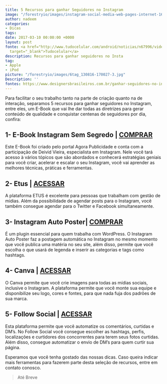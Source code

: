 ```yaml
---
title: 5 Recursos para ganhar Seguidores no Instagram
image: "/forestryio/images/instagram-social-media-web-pages-internet-163141.jpeg"
author: nadeem
categories:
- Dicas
tags: 
date: 2017-03-10 00:00:00 +0000
layout: post
fonte: <a href="http://www.tudocelular.com/android/noticias/n67996/videochamadas-no-android-via-booyah-app.html"
  target="_blank">Tudocelular</a>
description: Recursos para ganhar seguidores no Insta
tag:
- Apple
- iPod
picture: "/forestryio/images/6tag_130816-170027-3.jpg"
Description: ''
fontes: https://www.designersbrasileiros.com.br/ganhar-seguidores-no-instagram/
---
```

Para facilitar o seu trabalho tanto na parte de criação quanto na de interação, separamos 5 recursos para ganhar seguidores no Instagram, entre eles, um E-Book que vai lhe dar todas as diretrizes para gerar conteúdo de qualidade e conquistar centenas de seguidores por dia, confira:  

## 1- E-Book Instagram Sem Segredo | [COMPRAR](http://www.instagramsemsegredo.com.br/?ref=O5497164Q)

Este E-Book foi criado pelo portal Agora Publicidade e conta com a participação de Deivid Vieira, especialista em Instagram. Nele você tará acesso à vários tópicos que são abordados e conhecerá estratégias geniais para você criar, acelerar e escalar o seu Instagram, você vai aprender as melhores técnicas, práticas e ferramentas.  

## 2- Etus | [ACESSAR](https://pt-br.etus.com.br/)

A plataforma ETUS é excelente para pessoas que trabalham com gestão de mídias. Além da possibilidade de agendar posts para o Instagram, você também consegue agendar para o Twitter e Facebook simultaneamente.  

## 3- Instagram Auto Poster| [COMPRAR](https://bitly.com/a/warning?hash=InstagramAutoPoster&url=https%3A%2F%2Fcodecanyon.net%2Fitem%2Finstagram-auto-poster-wordpress-to-instagram%2F17092110%3Fs_rank%3D1%26ref%3DDalmirJr)

É um plugin essencial para quem trabalha com WordPress. O Instagram Auto Poster faz a postagem automática no Instagram no mesmo momento que você publica uma matéria no seu site, além disso, permite que você escolha o que usará de legenda e inserir as categorias e tags como hashtags.  

## 4- Canva | [ACESSAR](https://follow.social/signup?ref=57c48514b62acc1a28c932b8)

O Canva permite que você crie imagens para todas as mídias sociais, inclusive o Instagram. A plataforma permite que você monte sua equipe e disponibilize seu logo, cores e fontes, para que nada fuja dos padrões de sua marca.  

## 5- Follow Social | [ACESSAR](https://follow.social/signup?ref=57c48514b62acc1a28c932b8)

Esta plataforma permite que você automatize os comentários, curtidas e DM’s. No Follow Social você consegue escolher as hashtags, perfis, localizações e curtidores dos concorrentes para terem seus fotos curtidas. Além disso, consegue automatizar o envio de DM’s para quem curtir sua página.  

Esperamos que você tenha gostado das nossas dicas. Caso queira indicar mais ferramentas para fazerem parte desta seleção de recursos, entre em contato conosco.  

> Até Breve